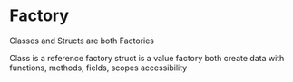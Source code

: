 
# Factory

Classes and Structs are both Factories

Class is a reference factory
struct is a value factory
both create data  with functions, methods, fields, scopes accessibility
